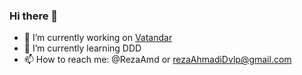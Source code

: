### Hi there 👋

- 🔭 I’m currently working on [Vatandar](https://github.com/RezaAmd/Vatandar-V2)
- 🌱 I’m currently learning DDD
- 📫 How to reach me: @RezaAmd or rezaAhmadiDvlp@gmail.com
